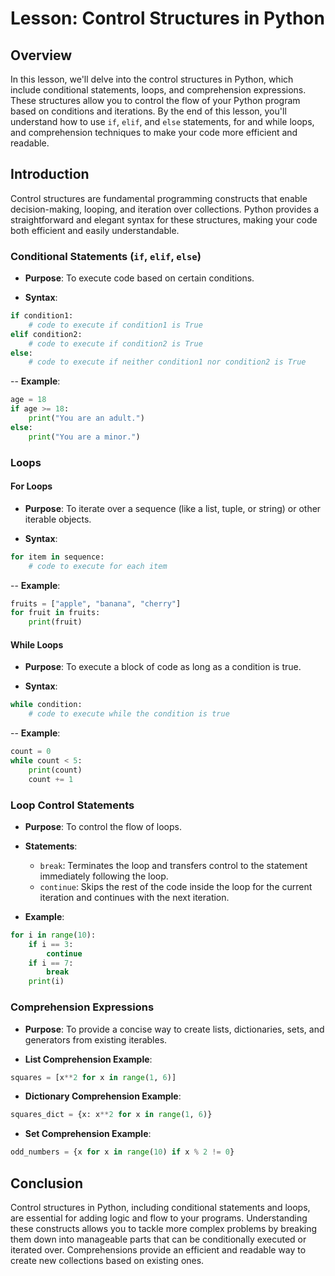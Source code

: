# Lesson: Control Structures in Python

## Overview
In this lesson, we'll delve into the control structures in Python, which include conditional statements, loops, and comprehension expressions. These structures allow you to control the flow of your Python program based on conditions and iterations. By the end of this lesson, you'll understand how to use `if`, `elif`, and `else` statements, for and while loops, and comprehension techniques to make your code more efficient and readable.

## Introduction

Control structures are fundamental programming constructs that enable decision-making, looping, and iteration over collections. Python provides a straightforward and elegant syntax for these structures, making your code both efficient and easily understandable.

### Conditional Statements (`if`, `elif`, `else`)

- **Purpose**: To execute code based on certain conditions.

- **Syntax**:

```python
if condition1:
    # code to execute if condition1 is True
elif condition2:
    # code to execute if condition2 is True
else:
    # code to execute if neither condition1 nor condition2 is True
```

-- **Example**:

```python
age = 18
if age >= 18:
    print("You are an adult.")
else:
    print("You are a minor.")
```

### Loops

#### For Loops

- **Purpose**: To iterate over a sequence (like a list, tuple, or string) or other iterable objects.

- **Syntax**:

```python
for item in sequence:
    # code to execute for each item
```

-- **Example**:

```python
fruits = ["apple", "banana", "cherry"]
for fruit in fruits:
    print(fruit)
```

#### While Loops

- **Purpose**: To execute a block of code as long as a condition is true.

- **Syntax**:

```python
while condition:
    # code to execute while the condition is true
```

-- **Example**:

```python
count = 0
while count < 5:
    print(count)
    count += 1
```

### Loop Control Statements

- **Purpose**: To control the flow of loops.

- **Statements**:
  - `break`: Terminates the loop and transfers control to the statement immediately following the loop.
  - `continue`: Skips the rest of the code inside the loop for the current iteration and continues with the next iteration.

- **Example**:
    
```python
for i in range(10):
    if i == 3:
        continue
    if i == 7:
        break
    print(i)
```

### Comprehension Expressions

- **Purpose**: To provide a concise way to create lists, dictionaries, sets, and generators from existing iterables.

- **List Comprehension Example**:

```python
squares = [x**2 for x in range(1, 6)]
```

- **Dictionary Comprehension Example**:

```python
squares_dict = {x: x**2 for x in range(1, 6)}
```

- **Set Comprehension Example**:

```python
odd_numbers = {x for x in range(10) if x % 2 != 0}
```

## Conclusion

Control structures in Python, including conditional statements and loops, are essential for adding logic and flow to your programs. Understanding these constructs allows you to tackle more complex problems by breaking them down into manageable parts that can be conditionally executed or iterated over. Comprehensions provide an efficient and readable way to create new collections based on existing ones.